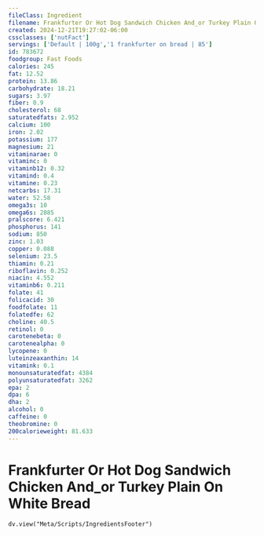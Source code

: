 ```yaml
---
fileClass: Ingredient
filename: Frankfurter Or Hot Dog Sandwich Chicken And_or Turkey Plain On White Bread
created: 2024-12-21T19:27:02-06:00
cssclasses: ['nutFact']
servings: ['Default | 100g','1 frankfurter on bread | 85']
id: 783672
foodgroup: Fast Foods
calories: 245
fat: 12.52
protein: 13.86
carbohydrate: 18.21
sugars: 3.97
fiber: 0.9
cholesterol: 68
saturatedfats: 2.952
calcium: 100
iron: 2.02
potassium: 177
magnesium: 21
vitaminarae: 0
vitaminc: 0
vitaminb12: 0.32
vitamind: 0.4
vitamine: 0.23
netcarbs: 17.31
water: 52.58
omega3s: 10
omega6s: 2885
pralscore: 6.421
phosphorus: 141
sodium: 850
zinc: 1.03
copper: 0.088
selenium: 23.5
thiamin: 0.21
riboflavin: 0.252
niacin: 4.552
vitaminb6: 0.211
folate: 41
folicacid: 30
foodfolate: 11
folatedfe: 62
choline: 40.5
retinol: 0
carotenebeta: 0
carotenealpha: 0
lycopene: 0
luteinzeaxanthin: 14
vitamink: 0.1
monounsaturatedfat: 4384
polyunsaturatedfat: 3262
epa: 2
dpa: 6
dha: 2
alcohol: 0
caffeine: 0
theobromine: 0
200calorieweight: 81.633
---
```


# Frankfurter Or Hot Dog Sandwich Chicken And_or Turkey Plain On White Bread

```dataviewjs
dv.view("Meta/Scripts/IngredientsFooter")
```